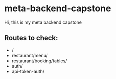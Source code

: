 # meta-backend-capstone
Hi, this is my meta backend capstone
## Routes to check:
- /
- restaurant/menu/
- restaurant/booking/tables/
- auth/
- api-token-auth/
